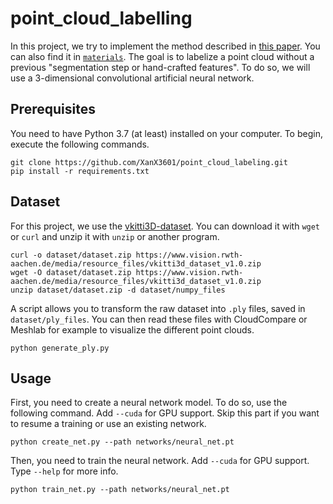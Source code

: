 # point_cloud_labelling

In this project, we try to implement the method described in [this paper](https://ieeexplore.ieee.org/abstract/document/7900038). You can also find it in [`materials`](materials/). The goal is to labelize a point cloud without a previous "segmentation step or hand-crafted features". To do so, we will use a 3-dimensional convolutional artificial neural network.

## Prerequisites

You need to have Python 3.7 (at least) installed on your computer. To begin, execute the following commands.

```shell
git clone https://github.com/XanX3601/point_cloud_labeling.git
pip install -r requirements.txt
```

## Dataset

For this project, we use the [vkitti3D-dataset](https://github.com/VisualComputingInstitute/vkitti3D-dataset.git). You can download it with `wget` or `curl` and unzip it with `unzip` or another program.

```shell
curl -o dataset/dataset.zip https://www.vision.rwth-aachen.de/media/resource_files/vkitti3d_dataset_v1.0.zip
wget -O dataset/dataset.zip https://www.vision.rwth-aachen.de/media/resource_files/vkitti3d_dataset_v1.0.zip
unzip dataset/dataset.zip -d dataset/numpy_files
```

A script allows you to transform the raw dataset into `.ply` files, saved in `dataset/ply_files`. You can then read these files with CloudCompare or Meshlab for example to visualize the different point clouds.

```shell
python generate_ply.py
```

## Usage

First, you need to create a neural network model. To do so, use the following command. Add `--cuda` for GPU support. Skip this part if you want to resume a training or use an existing network.

```shell
python create_net.py --path networks/neural_net.pt
```

Then, you need to train the neural network. Add `--cuda` for GPU support. Type `--help` for more info.

```shell
python train_net.py --path networks/neural_net.pt
```
